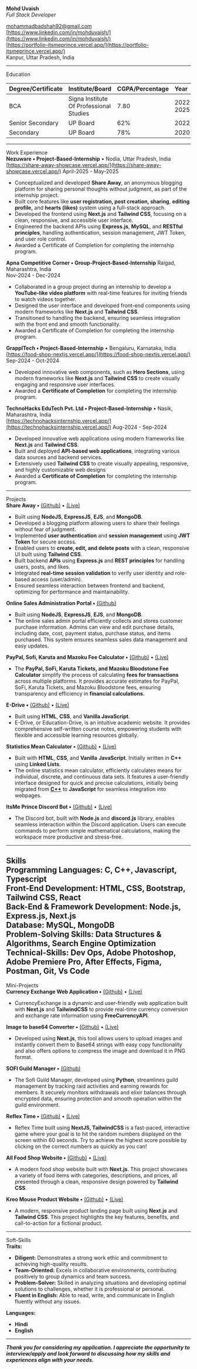 **Mohd Uvaish**  
*Full Stack Developer*

[mohammadbadshah92@gmail.com](mailto:mohammadbadshah92@gmail.com)  
[https://www.linkedin.com/in/mohduvaish/](https://www.linkedin.com/in/mohduvaish/)  
[https://portfolio-itsmeprince.vercel.app/](https://portfolio-itsmeprince.vercel.app/)  
Kanpur, Uttar Pradesh, India

---

Education

| Degree/Certificate | Institute/Board | CGPA/Percentage | Year |
| :---- | :---- | :---- | :---- |
| BCA | Signa Institute Of Professional Studies | 7.80 | 2022-2025 |
| Senior Secondary | UP Board | 62% | 2022 |
| Secondary | UP Board | 78% | 2020 |

---

Work Experience  
**Nezuware • Project-Based-Internship** •	Nodia, Uttar Pradesh, India  
[https://share-away-showcase.vercel.app/](https://share-away-showcase.vercel.app/)	April-2025 \- May-2025  
	

* Conceptualized and developed **Share Away**, an anonymous blogging platform for sharing personal thoughts without judgment, as part of the internship project.  
* Built core features like **user registration, post creation, sharing**, **editing profile,** and **hearts (likes)** system using a full-stack approach.  
* Developed the frontend using **Next.js** and **Tailwind CSS**, focusing on a clean, responsive, and accessible user interface.  
* Engineered the backend APIs using **Express.js**, **MySQL**, and **RESTful principles**, handling authentication, session management, JWT Token, and user role control.  
* Awarded a Certificate of Completion for completing the internship program.


**Apna Competitive Corner • Group-Project-Based-Internship**	Raigad, Maharashtra, India  
	Nov-2024 \- Dec-2024

* Collaborated in a group project during an internship to develop a **YouTube-like video platform** with real-time features for inviting friends to watch videos together.  
* Designed the user interface and developed front-end components using modern frameworks like **Next.js** and **Tailwind CSS**.  
* Transitioned to handling the backend, ensuring seamless integration with the front end and smooth functionality.  
* Awarded a Certificate of Completion for completing the internship program.

**GrapplTech • Project-Based-Internship** • 	Bengaluru, Karnataka, India  
[https://food-shop-nextjs.vercel.app/](https://food-shop-nextjs.vercel.app/)	Sep-2024 \- Oct-2024	

* Developed innovative web components, such as **Hero Sections**, using modern frameworks like **Next.js** and **Tailwind CSS** to create visually engaging and responsive user interfaces.  
* Awarded a **Certificate of Completion** for completing the internship program.  
    
  


**TechnoHacks EduTech Pvt. Ltd • Project-Based-Internship** •	Nasik, Maharashtra, India  
[https://technohacksinternship.vercel.app/](https://technohacksinternship.vercel.app/)	Aug-2024 \- Sep-2024	

* Developed innovative web applications using modern frameworks like **Next.js** and **Tailwind CSS**.  
* Built and deployed **API-based web applications**, integrating various data sources and backend services.  
* Extensively used **Tailwind CSS** to create visually appealing, responsive, and highly customizable web designs  
* Awarded a **Certificate of Completion** for completing the internship program.

---

Projects  
**Share Away •** [(Github)](https://share-away-showcase.vercel.app/) • [(Live)](https://share-away-prince.vercel.app/)

* Built using **NodeJS**, **ExpressJS**, **EJS**, and **MongoDB**.  
* Developed a blogging platform allowing users to share their feelings without fear of judgment.  
* Implemented **user authentication** and **session management** using **JWT Token** for secure access.  
* Enabled users to **create, edit, and delete posts** with a clean, responsive UI built using **Tailwind CSS**.  
* Built backend **APIs** using **Express.js** and **REST principles** for handling users, posts, and likes.  
* Integrated **real-time session validation** to verify user identity and role-based access (user/admin).  
* Ensured seamless interaction between frontend and backend, optimizing for performance and maintainability.


**Online Sales Administration Portal •** [(Github)](https://github.com/itsmeprinceyt/itsmeprince-shop-with-db)

* Built using **NodeJS**, **ExpressJS**, **EJS**, and **MongoDB**.  
* The online sales admin portal efficiently collects and stores customer purchase information. Admins can view and edit purchase details, including date, cost, payment status, purchase status, and items purchased. This system ensures seamless sales data management and easy updates.

**PayPal, Sofi, Karuta and Mazoku Fee Calculator •** [(Github)](https://github.com/itsmeprinceyt/paypal_calculator_for_sofi) • [(Live)](https://paypal-and-sofi-wist-fee-calculator.vercel.app/)

* The **PayPal, SoFi, Karuta Tickets, and Mazoku Bloodstone Fee Calculator** simplify the process of calculating **fees for transactions** across multiple platforms. It provides accurate estimates for PayPal, SoFi, Karuta Tickets, and Mazoku Bloodstone fees, ensuring transparency and efficiency in **financial calculations**.


**E-Drive •** [(Github)](https://github.com/itsmeprinceyt/e-drive) • [(Live)](https://itsmeprinceyt.github.io/e-drive/)

* Built using **HTML**, **CSS**, and **Vanilla JavaScript**.  
* E-Drive, or Education-Drive, is an intuitive academic website. It provides comprehensive self-written course notes, empowering students with flexible and accessible learning resources globally.


**Statistics Mean Calculator •** [(Github)](https://github.com/itsmeprinceyt/StatisticsCalculator) • [(Live)](https://itsmeprinceyt.github.io/StatisticsCalculator/)

* Built with **HTML**, **CSS**, and **Vanilla** **JavaScript**. Initially written in **C++** using **Linked Lists**.  
* The online statistics mean calculator, efficiently calculates means for individual, discrete, and continuous data sets. It features a user-friendly interface designed for quick and precise calculations, initially being migrated from [**C++**](https://github.com/itsmeprinceyt/statistics_calculator/blob/main/Statistic_Calculator_v4.cpp) to **JavaScript** for seamless integration into webpages.

**ItsMe Prince Discord Bot •** [(Github)](https://github.com/itsmeprinceyt/itsmeprince-discord-bot-js) • [(Live)](https://discord.gg/HgXNs4p5cx)

* The Discord bot, built with **Node.js** and **discord.js** library, enables seamless interaction within the Discord application. Users can execute commands to perform simple mathematical calculations, making the workspace more productive and stress-free.

---

Skills  
**Programming Languages:** C, C++, Javascript, Typescript  
**Front-End Development:** HTML, CSS, Bootstrap, Tailwind CSS, React  
**Back-End & Framework Development:** Node.js, Express.js, Next.js  
**Database:** MySQL, MongoDB  
**Problem-Solving Skills:** Data Structures & Algorithms, Search Engine Optimization  
**Technical-Skills:** Dev Ops, Adobe Photoshop, Adobe Premiere Pro, After Effects, Figma, Postman, Git, Vs Code  
---

Mini-Projects  
**Currency Exchange Web Application •** [(Github)](https://github.com/itsmeprinceyt/currency_exchange) • [(Live)](https://currency-exchange-lemon-ten.vercel.app/)

* CurrencyExchange is a dynamic and user-friendly web application built with **Next.js** and **TailwindCSS** to provide real-time currency conversion and exchange rate information using **FreeCurrencyAPI**.


**Image to base64 Converter •** [(Github)](https://github.com/itsmeprinceyt/base64-image-converter) • [(Live)](https://base64-image-converter.vercel.app/)

* Developed using **Next.js**, this tool allows users to upload images and instantly convert them to Base64 strings with easy copy functionality and also offers options to compress the image and download it in PNG format.

**SOFI Guild Manager •** [(Github)](https://github.com/itsmeprinceyt/Sofi_Guild_Manager_Private)

* The Sofi Guild Manager, developed using **Python**, streamlines guild management by tracking raid activities and earning rewards for members. It securely monitors withdrawals and elixir balances through encrypted data, ensuring protection and smooth operation within the guild environment.


**Reflex Time •** [(Github)](https://github.com/itsmeprinceyt/reflex-time) • [(Live)](https://reflex-time.vercel.app/)

* Reflex Time built using **NextJS, TailwindCSS** is a fast-paced, interactive game where your goal is to hit the random numbers displayed on the screen within 60 seconds. Try to achieve the highest score possible by clicking on the correct numbers as quickly as you can\!

**All Food Shop Website •** [(Github)](https://github.com/itsmeprinceyt/food_shop_nextjs) • [(Live)](https://food-shop-nextjs.vercel.app/)

* A modern food shop website built with **Next.js**. This project showcases a variety of food items with categories, descriptions, and prices, all presented through a clean, responsive design powered by **Tailwind CSS**.


**Kreo Mouse Product Website •** [(Github)](https://github.com/itsmeprinceyt/kreomouse_nextjs) • [(Live)](https://kreomouse-nextjs.vercel.app/)

* A modern, responsive product landing page built using **Next.js** and **Tailwind CSS**. This project highlights the key features, benefits, and call-to-action for a fictional product.

---

Soft-Skills  
**Traits:**

* **Diligent:** Demonstrates a strong work ethic and commitment to achieving high-quality results.  
* **Team-Oriented:** Excels in collaborative environments, contributing positively to group dynamics and team success.  
* **Problem-Solver:** Skilled in analyzing situations and developing optimal solutions to challenges, whether it is professional or personal.  
* **Fluent in English:** Able to read, write, and communicate in English fluently without any issues.

**Languages:**

* **Hindi**  
* **English**

---

***Thank you for considering my application. I appreciate the opportunity to interview/apply and look forward to discussing how my skills and experiences align with your needs.***